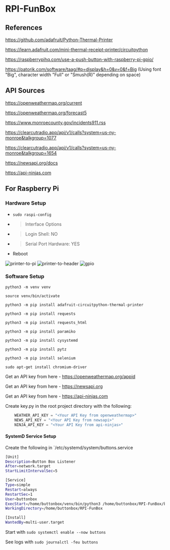 # RPI-FunBox

## References
https://github.com/adafruit/Python-Thermal-Printer

https://learn.adafruit.com/mini-thermal-receipt-printer/circuitpython

https://raspberrypihq.com/use-a-push-button-with-raspberry-pi-gpio/

https://patorjk.com/software/taag/#p=display&h=0&v=0&f=Big (Using font "Big", character width "Full" or "Smush(R)" depending on space)

## API Sources
https://openweathermap.org/current

https://openweathermap.org/forecast5

https://www.monroecounty.gov/incidents911.rss

https://clearcutradio.app/api/v1/calls?system=us-ny-monroe&talkgroup=1077

https://clearcutradio.app/api/v1/calls?system=us-ny-monroe&talkgroup=1654

https://newsapi.org/docs

https://api-ninjas.com

## For Raspberry Pi

### Hardware Setup
* `sudo raspi-config`
* > Interface Options
* > Login Shell: NO
* > Serial Port Hardware: YES
* Reboot

![printer-to-pi](https://github.com/aidan-lemay/RPI-FunBox/assets/34166033/3c49a892-93da-4817-ac5a-a91879448cd5)
![printer-to-header](https://github.com/aidan-lemay/RPI-FunBox/assets/34166033/d9d9eac8-ef65-47c9-9c2b-59289bc0cee5)
![gpio](https://github.com/aidan-lemay/RPI-FunBox/assets/34166033/0cbffadd-883f-4266-a181-dd581589301d)

### Software Setup
`python3 -m venv venv`

`source venv/bin/activate`

`python3 -m pip install adafruit-circuitpython-thermal-printer`

`python3 -m pip install requests`

`python3 -m pip install requests_html`

`python3 -m pip install paramiko`

`python3 -m pip install cysystemd`

`python3 -m pip install pytz`

`python3 -m pip install selenium`

`sudo apt-get install chromium-driver`

Get an API key from here - https://openweathermap.org/appid

Get an API key from here - https://newsapi.org

Get an API key from here - https://api-ninjas.com

Create key.py in the root project directory with the following: 
```python
    WEATHER_API_KEY = "<Your API Key from openweathermap>"
    NEWS_API_KEY = "<Your API Key from newsapi>"
    NINJA_API_KEY = "<Your API Key from api-ninjas>"
```

#### SystemD Service Setup
Create the following in `/etc/systemd/system/buttons.service
```bash
[Unit]
Description=Button Box Listener
After=network.target
StartLimitIntervalSec=5

[Service]
Type=simple
Restart=always
RestartSec=1
User=buttonbox
ExecStart=/home/buttonbox/venv/bin/python3 /home/buttonbox/RPI-FunBox/buttonPolling.py
WorkingDirectory=/home/buttonbox/RPI-FunBox

[Install]
WantedBy=multi-user.target
```

Start with `sudo systemctl enable --now buttons`

See logs with `sudo journalctl -feu buttons`
